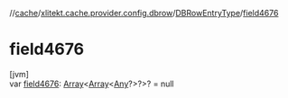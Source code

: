 //[cache](../../../index.md)/[xlitekt.cache.provider.config.dbrow](../index.md)/[DBRowEntryType](index.md)/[field4676](field4676.md)

# field4676

[jvm]\
var [field4676](field4676.md): [Array](https://kotlinlang.org/api/latest/jvm/stdlib/kotlin/-array/index.html)&lt;[Array](https://kotlinlang.org/api/latest/jvm/stdlib/kotlin/-array/index.html)&lt;[Any](https://kotlinlang.org/api/latest/jvm/stdlib/kotlin/-any/index.html)?&gt;?&gt;? = null
